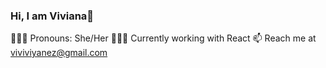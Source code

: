 ### Hi, I am Viviana👋
🧚🏽‍♀️ Pronouns: She/Her 👩🏾‍💻 Currently working with React
📫 Reach me at viviviyanez@gmail.com

<!--
**vivitt/vivitt** is a ✨ _special_ ✨ repository because its `README.md` (this file) appears on your GitHub profile.

